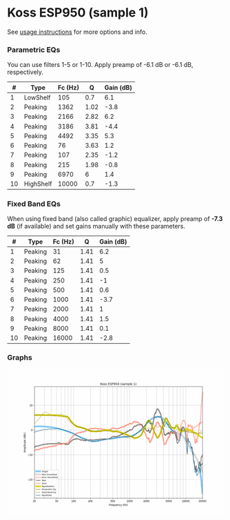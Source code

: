 # Koss ESP950 (sample 1)
See [usage instructions](https://github.com/jaakkopasanen/AutoEq#usage) for more options and info.

### Parametric EQs
You can use filters 1-5 or 1-10. Apply preamp of -6.1 dB or -6.1 dB, respectively.

|   # | Type      |   Fc (Hz) |    Q |   Gain (dB) |
|-----|-----------|-----------|------|-------------|
|   1 | LowShelf  |       105 | 0.7  |         6.1 |
|   2 | Peaking   |      1362 | 1.02 |        -3.8 |
|   3 | Peaking   |      2166 | 2.82 |         6.2 |
|   4 | Peaking   |      3186 | 3.81 |        -4.4 |
|   5 | Peaking   |      4492 | 3.35 |         5.3 |
|   6 | Peaking   |        76 | 3.63 |         1.2 |
|   7 | Peaking   |       107 | 2.35 |        -1.2 |
|   8 | Peaking   |       215 | 1.98 |        -0.8 |
|   9 | Peaking   |      6970 | 6    |         1.4 |
|  10 | HighShelf |     10000 | 0.7  |        -1.3 |

### Fixed Band EQs
When using fixed band (also called graphic) equalizer, apply preamp of **-7.3 dB** (if available) and set gains manually with these parameters.

|   # | Type    |   Fc (Hz) |    Q |   Gain (dB) |
|-----|---------|-----------|------|-------------|
|   1 | Peaking |        31 | 1.41 |         6.2 |
|   2 | Peaking |        62 | 1.41 |         5   |
|   3 | Peaking |       125 | 1.41 |         0.5 |
|   4 | Peaking |       250 | 1.41 |        -1   |
|   5 | Peaking |       500 | 1.41 |         0.6 |
|   6 | Peaking |      1000 | 1.41 |        -3.7 |
|   7 | Peaking |      2000 | 1.41 |         1   |
|   8 | Peaking |      4000 | 1.41 |         1.5 |
|   9 | Peaking |      8000 | 1.41 |         0.1 |
|  10 | Peaking |     16000 | 1.41 |        -2.8 |

### Graphs
![](./Koss%20ESP950%20(sample%201).png)
